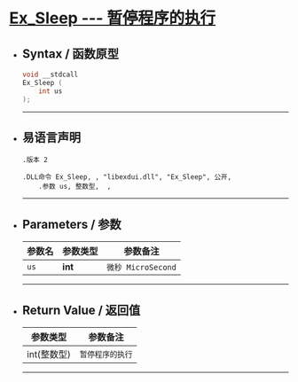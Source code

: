 # <a id="fun">[**Ex_Sleep --- 暂停程序的执行**](#index7)</a>

* ## <a id="1">Syntax / 函数原型</a>
	```C++
	void __stdcall 
	Ex_Sleep (
		int us
	);
	```
	---
* ## <a id="2">易语言声明</a>
	```Elang
	.版本 2

	.DLL命令 Ex_Sleep, , "libexdui.dll", "Ex_Sleep", 公开, 
		.参数 us, 整数型,  , 
	```
	---
* ## <a id="3">Parameters / 参数</a>
	| 参数名 | 参数类型 | 参数备注 |
	| --- | --- | --- |
	| `us` | **int** | `微秒 MicroSecond` |

	---

* ## <a id="4">Return Value / 返回值</a>
	|参数类型 | 参数备注 |
	|--- | ---|
	|int(整数型) | `暂停程序的执行`|
	---